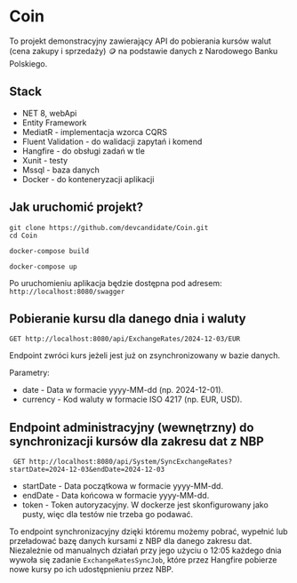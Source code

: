 # Coin
To projekt demonstracyjny zawierający API do pobierania kursów walut (cena zakupy i sprzedaży) 🪙 na podstawie danych z Narodowego Banku Polskiego. <br />

## Stack
* NET 8, webApi
* Entity Framework
* MediatR - implementacja wzorca CQRS
* Fluent Validation - do walidacji zapytań i komend
* Hangfire - do obsługi zadań w tle
* Xunit - testy
* Mssql - baza danych
* Docker - do konteneryzacji aplikacji

## Jak uruchomić projekt?

```
git clone https://github.com/devcandidate/Coin.git
cd Coin
```

```
docker-compose build
```

```
docker-compose up
```

Po uruchomieniu aplikacja będzie dostępna pod adresem: ```http://localhost:8080/swagger```

## Pobieranie kursu dla danego dnia i waluty
```GET http://localhost:8080/api/ExchangeRates/2024-12-03/EUR```

Endpoint zwróci kurs jeżeli jest już on zsynchronizowany w bazie danych.

Parametry:

* date - Data w formacie yyyy-MM-dd (np. 2024-12-01).
* currency - Kod waluty w formacie ISO 4217 (np. EUR, USD).

## Endpoint administracyjny (wewnętrzny) do synchronizacji kursów dla zakresu dat z NBP
``` GET http://localhost:8080/api/System/SyncExchangeRates?startDate=2024-12-03&endDate=2024-12-03```

* startDate - Data początkowa w formacie yyyy-MM-dd.
* endDate - Data końcowa w formacie yyyy-MM-dd.
* token - Token autoryzacyjny. W dockerze jest skonfigurowany jako pusty, więc dla testów nie trzeba go podawać.


To endpoint synchronizacyjny dzięki któremu możemy pobrać, wypełnić lub przeładować bazę danych kursami z NBP dla danego zakresu dat.
Niezależnie od manualnych działań przy jego użyciu o 12:05 każdego dnia wywoła się zadanie ```ExchangeRatesSyncJob```, które przez Hangfire pobierze nowe kursy po ich udostępnieniu przez NBP.

